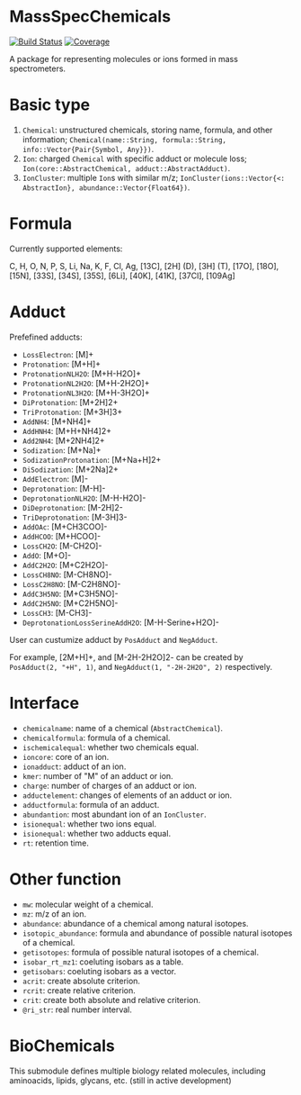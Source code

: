 # MassSpecChemicals

[![Build Status](https://github.com/yufongpeng/MassSpecChemicals.jl/actions/workflows/CI.yml/badge.svg?branch=master)](https://github.com/yufongpeng/MassSpecChemicals.jl/actions/workflows/CI.yml?query=branch%3Amaster)
[![Coverage](https://codecov.io/gh/yufongpeng/MassSpecChemicals.jl/branch/master/graph/badge.svg)](https://codecov.io/gh/yufongpeng/MassSpecChemicals.jl)

A package for representing molecules or ions formed in mass spectrometers. 

# Basic type
1. `Chemical`: unstructured chemicals, storing name, formula, and other information; `Chemical(name::String, formula::String, info::Vector{Pair{Symbol, Any}})`.
2. `Ion`: charged `Chemical` with specific adduct or molecule loss; `Ion(core::AbstractChemical, adduct::AbstractAdduct)`.
3. `IonCluster`: multiple `Ion`s with similar m/z; `IonCluster(ions::Vector{<: AbstractIon}, abundance::Vector{Float64})`.

# Formula
Currently supported elements:

C, H, O, N, P, S, Li, Na, K, F, Cl, Ag, [13C], [2H] (D), [3H] (T), [17O], [18O], [15N], [33S], [34S], [35S], [6Li], [40K], [41K], [37Cl], [109Ag]

# Adduct
Prefefined adducts:

* `LossElectron`: [M]+
* `Protonation`: [M+H]+
* `ProtonationNLH2O`: [M+H-H2O]+
* `ProtonationNL2H2O`: [M+H-2H2O]+
* `ProtonationNL3H2O`: [M+H-3H2O]+
* `DiProtonation`: [M+2H]2+
* `TriProtonation`: [M+3H]3+
* `AddNH4`: [M+NH4]+
* `AddHNH4`: [M+H+NH4]2+
* `Add2NH4`: [M+2NH4]2+
* `Sodization`: [M+Na]+
* `SodizationProtonation`: [M+Na+H]2+
* `DiSodization`: [M+2Na]2+
* `AddElectron`: [M]-
* `Deprotonation`: [M-H]-
* `DeprotonationNLH2O`: [M-H-H2O]-
* `DiDeprotonation`: [M-2H]2-
* `TriDeprotonation`: [M-3H]3-
* `AddOAc`: [M+CH3COO]-
* `AddHCOO`: [M+HCOO]-
* `LossCH2O`: [M-CH2O]-
* `AddO`: [M+O]-
* `AddC2H2O`: [M+C2H2O]-
* `LossCH8NO`: [M-CH8NO]-
* `LossC2H8NO`: [M-C2H8NO]-
* `AddC3H5NO`: [M+C3H5NO]-
* `AddC2H5NO`: [M+C2H5NO]-
* `LossCH3`: [M-CH3]-
* `DeprotonationLossSerineAddH2O`: [M-H-Serine+H2O]-

User can custumize adduct by `PosAdduct` and `NegAdduct`.

For example, [2M+H]+, and [M-2H-2H2O]2- can be created by `PosAdduct(2, "+H", 1)`, and `NegAdduct(1, "-2H-2H2O", 2)` respectively.

# Interface
* `chemicalname`: name of a chemical (`AbstractChemical`).
* `chemicalformula`: formula of a chemical.
* `ischemicalequal`: whether two chemicals equal.
* `ioncore`: core of an ion.
* `ionadduct`: adduct of an ion.
* `kmer`: number of "M" of an adduct or ion.
* `charge`: number of charges of an adduct or ion.
* `adductelement`: changes of elements of an adduct or ion.
* `adductformula`: formula of an adduct.
* `abundantion`: most abundant ion of an `IonCluster`.
* `isionequal`: whether two ions equal.
* `isionequal`: whether two adducts equal.
* `rt`: retention time.

# Other function
* `mw`: molecular weight of a chemical.
* `mz`: m/z of an ion.
* `abundance`: abundance of a chemical among natural isotopes.
* `isotopic_abundance`: formula and abundance of possible natural isotopes of a chemical.
* `getisotopes`: formula of possible natural isotopes of a chemical.
* `isobar_rt_mz1`: coeluting isobars as a table.
* `getisobars`: coeluting isobars as a vector.
* `acrit`: create absolute criterion.
* `rcrit`: create relative criterion.
* `crit`: create both absolute and relative criterion.
* `@ri_str`: real number interval.

# BioChemicals
This submodule defines multiple biology related molecules, including aminoacids, lipids, glycans, etc. (still in active development)